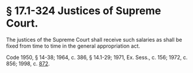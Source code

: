 # § 17.1-324 Justices of Supreme Court.

<p>The justices of the Supreme Court shall receive such salaries as shall be fixed from time to time in the general appropriation act.</p><p>Code 1950, § 14-38; 1964, c. 386, § 14.1-29; 1971, Ex. Sess., c. 156; 1972, c. 856; 1998, c. <a href='http://lis.virginia.gov/cgi-bin/legp604.exe?981+ful+CHAP0872'>872</a>.</p>